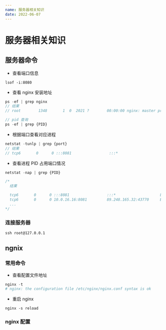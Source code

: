 ```yaml
---
name: 服务器相关知识
date: 2022-06-07
---
```


# 服务器相关知识

## 服务器命令

- 查看端口信息

```
lsof -i:8080
```

- 查看 nginx 安装地址

```js
ps -ef | grep nginx
// 结果
// root        1348       1  0  2021 ?        00:00:00 nginx: master process /usr/sbin/nginx

// pid 查询
ps -ef | grep {PID}
```

- 根据端口查看对应进程

```js
netstat -tunlp | grep {port}
// 结果
// tcp6       0      0 :::8081                 :::*                    LISTEN      1093557/node
```

- 查看进程 PID 占用端口情况

```js
netstat -nap | grep {PID}

/*
  结果

  tcp6       0      0 :::8081                 :::*                    LISTEN      1093557/node
  tcp6       0      0 10.0.16.16:8081         89.248.165.32:43770     ESTABLISHED 1093557/node
  ...
*/
```

### 连接服务器

```
ssh root@127.0.0.1
```

## ngnix

### 常用命令

- 查看配置文件地址

```py
nginx -t
# nginx: the configuration file /etc/nginx/nginx.conf syntax is ok
```

- 重启 nginx

```
nginx -s reload
```

### nginx 配置
